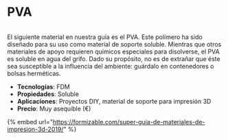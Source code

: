 # PVA

<figure><img src="https://formizable.com/wp-content/uploads/2019/01/water_soluble_pva_before_800.jpg" alt=""><figcaption></figcaption></figure>

El siguiente material en nuestra guía es el PVA. Este polímero ha sido diseñado para su uso como material de soporte soluble. Mientras que otros materiales de apoyo requieren químicos especiales para disolverse, el PVA es soluble en agua del grifo. Dado su propósito, no es de extrañar que éste sea susceptible a la influencia del ambiente: guárdalo en contenedores o bolsas herméticas.

* **Tecnologías**: FDM
* **Propiedades**: Soluble
* **Aplicaciones**: Proyectos DIY, material de soporte para impresión 3D
* **Precio**: Muy asequible (€)

{% embed url="https://formizable.com/super-guia-de-materiales-de-impresion-3d-2019/" %}
